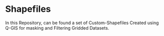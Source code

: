 # Shapefiles
In this Repository, can be found a set of Custom-Shapefiles Created using Q-GIS for masking and Filtering Gridded Datasets. 
